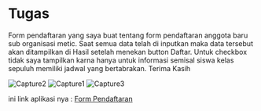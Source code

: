 # Tugas
Form pendaftaran yang saya buat tentang form pendaftaran anggota baru sub organisasi metic. Saat semua data telah di inputkan maka data tersebut akan ditampilkan di Hasil setelah menekan button Daftar. Untuk checkbox tidak saya tampilkan karna hanya untuk informasi semisal siswa kelas sepuluh memiliki jadwal yang bertabrakan. Terima Kasih

![Capture2](http://i38.photobucket.com/albums/e133/chrisdaniar/Tugas001/Capture2_zpsssdxejfr.jpg)
![Capture1](http://i38.photobucket.com/albums/e133/chrisdaniar/Tugas001/Capture1_zpseargszqm.jpg)
![Capture3](http://i38.photobucket.com/albums/e133/chrisdaniar/Tugas001/Screenshot%20113_zpsiksizzaf.png)

ini link aplikasi nya :
[Form Pendaftaran](https://github.com/chrisdaniar/Tugas/blob/master/app-debug.apk)
